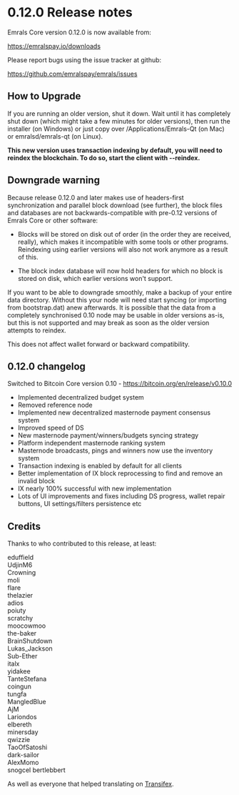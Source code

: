 0.12.0 Release notes
====================


Emrals Core version 0.12.0 is now available from:

  https://emralspay.io/downloads

Please report bugs using the issue tracker at github:

  https://github.com/emralspay/emrals/issues


How to Upgrade
--------------

If you are running an older version, shut it down. Wait until it has completely
shut down (which might take a few minutes for older versions), then run the
installer (on Windows) or just copy over /Applications/Emrals-Qt (on Mac) or
emralsd/emrals-qt (on Linux).

**This new version uses transaction indexing by default, you will need to reindex 
the blockchain. To do so, start the client with --reindex.**


Downgrade warning
------------------

Because release 0.12.0 and later makes use of headers-first synchronization and
parallel block download (see further), the block files and databases are not
backwards-compatible with pre-0.12 versions of Emrals Core or other software:

* Blocks will be stored on disk out of order (in the order they are
received, really), which makes it incompatible with some tools or
other programs. Reindexing using earlier versions will also not work
anymore as a result of this.

* The block index database will now hold headers for which no block is
stored on disk, which earlier versions won't support.

If you want to be able to downgrade smoothly, make a backup of your entire data
directory. Without this your node will need start syncing (or importing from
bootstrap.dat) anew afterwards. It is possible that the data from a completely
synchronised 0.10 node may be usable in older versions as-is, but this is not
supported and may break as soon as the older version attempts to reindex.

This does not affect wallet forward or backward compatibility.


0.12.0 changelog
----------------

Switched to Bitcoin Core version 0.10 - https://bitcoin.org/en/release/v0.10.0
- Implemented decentralized budget system 
- Removed reference node
- Implemented new decentralized masternode payment consensus system
- Improved speed of DS
- New masternode payment/winners/budgets syncing strategy
- Platform independent masternode ranking system
- Masternode broadcasts, pings and winners now use the inventory system
- Transaction indexing is enabled by default for all clients
- Better implementation of IX block reprocessing to find and remove an invalid block
- IX nearly 100% successful with new implementation
- Lots of UI improvements and fixes including DS progress, wallet repair buttons, UI settings/filters persistence etc


Credits
--------

Thanks to who contributed to this release, at least:

eduffield  
UdjinM6  
Crowning  
moli  
flare  
thelazier  
adios  
poiuty  
scratchy  
moocowmoo  
the-baker  
BrainShutdown  
Lukas_Jackson  
Sub-Ether  
italx  
yidakee  
TanteStefana  
coingun  
tungfa  
MangledBlue  
AjM  
Lariondos  
elbereth  
minersday  
qwizzie  
TaoOfSatoshi  
dark-sailor  
AlexMomo  
snogcel
bertlebbert

As well as everyone that helped translating on [Transifex](https://www.transifex.com/projects/p/emrals/).

